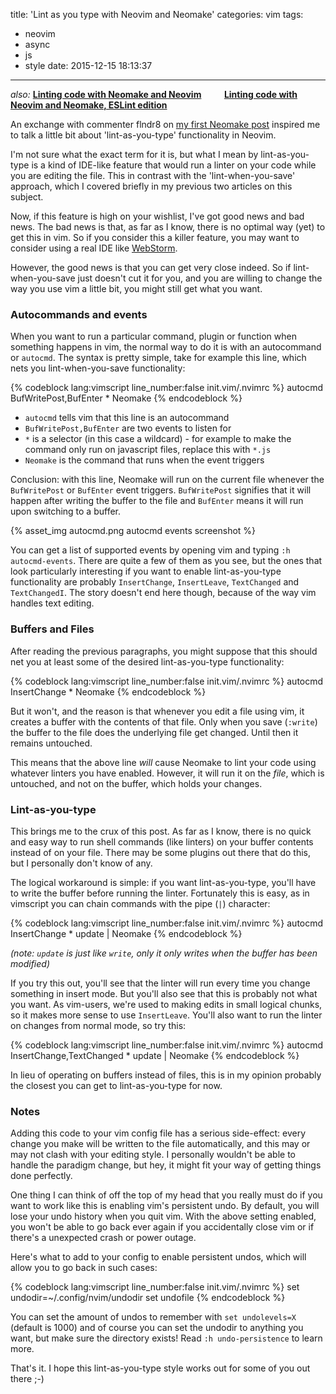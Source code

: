title: 'Lint as you type with Neovim and Neomake'
categories: vim
tags:
  - neovim
  - async
  - js
  - style
date: 2015-12-15 18:13:37
---

*also:* **[Linting code with Neomake and Neovim](/vim/2015/linting-code-with-neomake-and-neovim)
&nbsp;&nbsp;&nbsp;&nbsp;&nbsp;&nbsp;&nbsp;&nbsp;&nbsp;&nbsp;[Linting code with Neovim and Neomake, ESLint edition](/vim/2015/linting-code-with-neovim-and-neomake-eslint-edition)**

An exchange with commenter flndr8 on [my first Neomake post](/vim/2015/linting-code-with-neomake-and-neovim) inspired me to talk a little bit about 'lint-as-you-type' functionality in Neovim.

I'm not sure what the exact term for it is, but what I mean by lint-as-you-type is a kind of IDE-like feature that would run a linter on your code while you are editing the file. This in contrast with the 'lint-when-you-save' approach, which I covered briefly in my previous two articles on this subject.

Now, if this feature is high on your wishlist, I've got good news and bad news. The bad news is that, as far as I know, there is no optimal way (yet) to get this in vim. So if you consider this a killer feature, you may want to consider using a real IDE like [WebStorm](https://www.jetbrains.com/webstorm/).

However, the good news is that you can get very close indeed. So if lint-when-you-save just doesn't cut it for you, and you are willing to change the way you use vim a little bit, you might still get what you want.

<!-- more -->

### Autocommands and events

When you want to run a particular command, plugin or function when something happens in vim, the normal way to do it is with an autocommand or `autocmd`. The syntax is pretty simple, take for example this line, which nets you lint-when-you-save functionality:

{% codeblock lang:vimscript line_number:false init.vim/.nvimrc %}
autocmd BufWritePost,BufEnter * Neomake
{% endcodeblock %}

- `autocmd` tells vim that this line is an autocommand
- `BufWritePost,BufEnter` are two events to listen for
- `*` is a selector (in this case a wildcard) - for example to make the command only run on javascript files, replace this with `*.js`
- `Neomake` is the command that runs when the event triggers

Conclusion: with this line, Neomake will run on the current file whenever the `BufWritePost` or `BufEnter` event triggers. `BufWritePost` signifies that it will happen after writing the buffer to the file and `BufEnter` means it will run upon switching to a buffer.

{% asset_img autocmd.png autocmd events screenshot %}

You can get a list of supported events by opening vim and typing `:h autocmd-events`. There are quite a few of them as you see, but the ones that look particularly interesting if you want to enable lint-as-you-type functionality are probably `InsertChange`, `InsertLeave`, `TextChanged` and `TextChangedI`. The story doesn't end here though, because of the way vim handles text editing.

### Buffers and Files

After reading the previous paragraphs, you might suppose that this should net you at least some of the desired lint-as-you-type functionality:

{% codeblock lang:vimscript line_number:false init.vim/.nvimrc %}
autocmd InsertChange * Neomake
{% endcodeblock %}

But it won't, and the reason is that whenever you edit a file using vim, it creates a buffer with the contents of that file. Only when you save (`:write`) the buffer to the file does the underlying file get changed. Until then it remains untouched.

This means that the above line *will* cause Neomake to lint your code using whatever linters you have enabled. However, it will run it on the *file*, which is untouched, and not on the buffer, which holds your changes.

### Lint-as-you-type

This brings me to the crux of this post. As far as I know, there is no quick and easy way to run shell commands (like linters) on your buffer contents instead of on your file. There may be some plugins out there that do this, but I personally don't know of any.

The logical workaround is simple: if you want lint-as-you-type, you'll have to write the buffer before running the linter. Fortunately this is easy, as in vimscript you can chain commands with the pipe (`|`) character:

{% codeblock lang:vimscript line_number:false init.vim/.nvimrc %}
autocmd InsertChange * update | Neomake
{% endcodeblock %}

_(note: `update` is just like `write`, only it only writes when the buffer has been modified)_

If you try this out, you'll see that the linter will run every time you change something in insert mode. But you'll also see that this is probably not what you want. As vim-users, we're used to making edits in small logical chunks, so it makes more sense to use `InsertLeave`. You'll also want to run the linter on changes from normal mode, so try this:

{% codeblock lang:vimscript line_number:false init.vim/.nvimrc %}
autocmd InsertChange,TextChanged * update | Neomake
{% endcodeblock %}

In lieu of operating on buffers instead of files, this is in my opinion probably the closest you can get to lint-as-you-type for now.

### Notes

Adding this code to your vim config file has a serious side-effect: every change you make will be written to the file automatically, and this may or may not clash with your editing style. I personally wouldn't be able to handle the paradigm change, but hey, it might fit your way of getting things done perfectly.

One thing I can think of off the top of my head that you really must do if you want to work like this is enabling vim's persistent undo. By default, you will lose your undo history when you quit vim. With the above setting enabled, you won't be able to go back ever again if you accidentally close vim or if there's a unexpected crash or power outage.

Here's what to add to your config to enable persistent undos, which will allow you to go back in such cases:

{% codeblock lang:vimscript line_number:false init.vim/.nvimrc %}
set undodir=~/.config/nvim/undodir
set undofile
{% endcodeblock %}

You can set the amount of undos to remember with `set undolevels=X` (default is 1000) and of course you can set the undodir to anything you want, but make sure the directory exists! Read `:h undo-persistence` to learn more.

That's it. I hope this lint-as-you-type style works out for some of you out there ;-)
